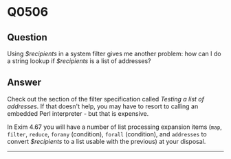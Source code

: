Q0506
=====

Question
--------

Using *\$recipients* in a system filter gives me another problem: how
can I do a string lookup if *\$recipients* is a list of addresses?

Answer
------

Check out the section of the filter specification called *Testing a list
of addresses*. If that doesn't help, you may have to resort to calling
an embedded Perl interpreter - but that is expensive.

In Exim 4.67 you will have a number of list processing expansion items
(`map`, `filter`, `reduce`, `forany` (condition), `forall` (condition),
and `addresses` to convert *\$recipients* to a list usable with the
previous) at your disposal.

* * * * *
